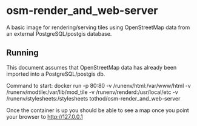 # osm-render_and_web-server

A basic image for rendering/serving tiles using OpenStreetMap data from an external PostgreSQL/postgis database.

## Running

This document assumes that OpenStreetMap data has already been imported into a PostgreSQL/postgis db.

Command to start:
docker run -p 80:80 -v /runenv/html:/var/www/html -v /runenv/modtile:/var/lib/mod_tile -v /runenv/renderd:/usr/local/etc -v /runenv/stylesheets:/stylesheets tothod/osm-render_and_web-server

Once the container is up you should be able to see a map
once you point your browser to http://127.0.0.1
